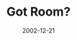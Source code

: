 ---
layout: music 
title: "Got Room?"
series: "Got Christmas?"
date: 2002-12-21 
description: "Delve into the key staples of the Christmas story."
audio: "http://s3.amazonaws.com/crossroadsaudiomessages/Got%20Room%20Dec21.mp3"
audio-duration: "36:57"
src: "http://www.crossroads.net/players/media/series/bigscreen.gotxmas.jpg"
---